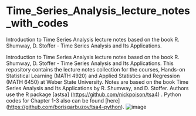 # Time_Series_Analysis_lecture_notes_with_codes
Introduction to Time Series Analysis lecture notes based on the book R. Shumway, D. Stoffer - Time Series Analysis and Its Applications.

Introduction to Time Series Analysis lecture notes based on the book R. Shumway, D. Stoffer - Time Series Analysis and Its Applications.
This repository contains the lecture notes collection for the courses, Hands-on Statistical Learning (MATH 4920) and Applied Statistics and Regression (MATH 6450) at Weber State University. Notes are based on the book Time Series Analysis and Its Applications by R. Shumway, and D. Stoffer. Authors use the R package [astsa] (https://github.com/nickpoison/tsa4) .
Python codes for Chapter 1-3 also can be found [here] (https://github.com/borisgarbuzov/tsa4-python).
![image](https://user-images.githubusercontent.com/47586763/226509482-5e07c76f-c324-49ce-80f4-108bde1f4ef1.png)
